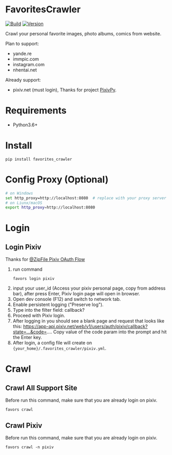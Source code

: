 # FavoritesCrawler
[![Build](https://img.shields.io/github/workflow/status/RyouMon/FavoritesCrawler/Python%20package/dev)](https://github.com/RyouMon/FavoritesCrawler/actions/workflows/python-package.yml)
[![Version](https://img.shields.io/pypi/v/favorites_crawler)](https://pypi.org/project/favorites_crawler/)

Crawl your personal favorite images, photo albums, comics from website.

Plan to support:
- yande.re
- immpic.com
- instagram.com
- nhentai.net

Already support:
- pixiv.net (must login), Thanks for project [PixivPy](https://github.com/upbit/pixivpy).

# Requirements
- Python3.6+

# Install
```
pip install favorites_crawler
```

# Config Proxy (Optional)
```bash
# on Windows
set http_proxy=http://localhost:8080  # replace with your proxy server
# on Liunx/macOS
export http_proxy=http://localhost:8080
```

# Login
## Login Pixiv
Thanks for [@ZipFile Pixiv OAuth Flow](https://gist.github.com/ZipFile/c9ebedb224406f4f11845ab700124362)
1. run command
    ```
    favors login pixiv
    ```
2. input your user_id (Access your pixiv personal page, copy from address bar), after press Enter, Pixiv login page will open in browser.
3. Open dev console (F12) and switch to network tab.
4. Enable persistent logging ("Preserve log").
5. Type into the filter field: callback?
6. Proceed with Pixiv login.
7. After logging in you should see a blank page and request that looks like this: 
   https://app-api.pixiv.net/web/v1/users/auth/pixiv/callback?state=...&code=.... 
   Copy value of the code param into the prompt and hit the Enter key.
8. After login, a config file will create on `{your_home}/.favorites_crawler/pixiv.yml`.

# Crawl
## Crawl All Support Site
Before run this command, make sure that you are already login on pixiv.
```
favors crawl
```

## Crawl Pixiv
Before run this command, make sure that you are already login on pixiv.
```
favors crawl -n pixiv
```
